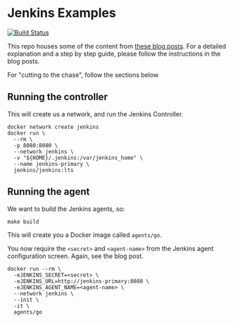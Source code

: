 # Jenkins Examples

[![Build Status](https://www.travis-ci.com/benmatselby/jenkins-example.svg?branch=main)](https://www.travis-ci.com/benmatselby/jenkins-example)

This repo houses some of the content from [these blog posts](https://dev.to/benmatselby/getting-started-with-jenkins-3a81). For a detailed explanation and a step by step guide, please follow the instructions in the blog posts.

For "cutting to the chase", follow the sections below

## Running the controller

This will create us a network, and run the Jenkins Controller.

```shell
docker network create jenkins
docker run \
  --rm \
  -p 8080:8080 \
  --network jenkins \
  -v "${HOME}/.jenkins:/var/jenkins_home" \
  --name jenkins-primary \
  jenkins/jenkins:lts
```

## Running the agent

We want to build the Jenkins agents, so:

```shell
make build
```

This will create you a Docker image called `agents/go`.

You now require the `<secret>` and `<agent-name>` from the Jenkins agent configuration screen. Again, see the blog post.

```shell
docker run --rm \
  -eJENKINS_SECRET=<secret> \
  -eJENKINS_URL=http://jenkins-primary:8080 \
  -eJENKINS_AGENT_NAME=<agent-name> \
  --network jenkins \
  --init \
  -it \
  agents/go
```
